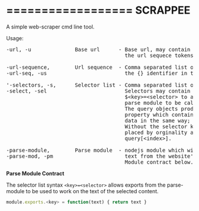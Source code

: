 ==================
SCRAPPEE
==================
A simple web-scraper cmd line tool.


Usage:
<pre>
-url, -u              Base url      - Base url, may contain {} to be replaced by
                                      the url sequece tokens.

-url-sequence,        Url sequence  - Comma separated list of tokens to replace
-url-seq, -us                         the {} identifier in the base url.

'-selectors, -s,      Selector list - Comma separated list of selectors.
-select, -sel                         Selectors may contain the following syntax
                                      $&lt;key&gt;=&lt;selector&gt; to allow methods of the 
                                      parse module to be called by the <key>.
                                      The query objects produced will have a data
                                      property which contains the parsed or unparsed 
                                      data in the same way; query.data.<key> = <data>
                                      Without the selector key syntax content in 
                                      placed by orginality and may be accessed via
                                      query[&lt;index&gt;].

-parse-module,        Parse module  - nodejs module which will be loaded to parse
-parse-mod, -pm                       text from the website's content.
                                      Module contract below.
</pre>

__Parse Module Contract__

The selector list syntax ```<key>=<selector>``` allows exports from the parse-module
to be used to work on the text of the selected content. 

```javascript
module.exports.<key> = function(text) { return text }
```
